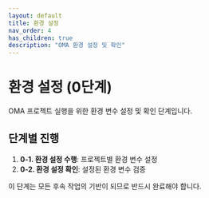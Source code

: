 ```yaml
---
layout: default
title: 환경 설정
nav_order: 4
has_children: true
description: "OMA 환경 설정 및 확인"
---
```


# 환경 설정 (0단계)

OMA 프로젝트 실행을 위한 환경 변수 설정 및 확인 단계입니다.

## 단계별 진행

1. **0-1. 환경 설정 수행**: 프로젝트별 환경 변수 설정
2. **0-2. 환경 설정 확인**: 설정된 환경 변수 검증

이 단계는 모든 후속 작업의 기반이 되므로 반드시 완료해야 합니다.
